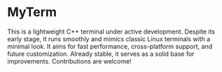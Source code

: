 # MyTerm
This is a lightweight C++ terminal under active development. Despite its early stage, it runs smoothly and mimics classic Linux terminals with a minimal look. It aims for fast performance, cross-platform support, and future customization. Already stable, it serves as a solid base for improvements. Contributions are welcome!

